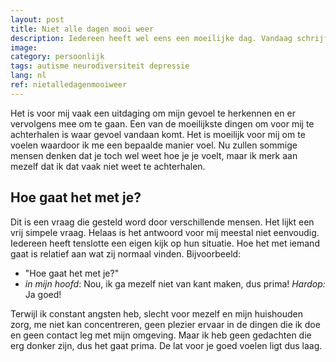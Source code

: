 ```yaml
---
layout: post
title: Niet alle dagen mooi weer
description: Iedereen heeft wel eens een moeilijke dag. Vandaag schrijf ik over mijn moeilijke dagen.
image: 
category: persoonlijk
tags: autisme neurodiversiteit depressie
lang: nl
ref: nietalledagenmooiweer
---
```

Het is voor mij vaak een uitdaging om mijn gevoel te herkennen en er vervolgens mee om te gaan. Een van de moeilijkste dingen om voor mij te achterhalen is waar gevoel vandaan komt. Het is moeilijk voor mij om te voelen waardoor ik me een bepaalde manier voel. Nu zullen sommige mensen denken dat je toch wel weet hoe je je voelt, maar ik merk aan mezelf dat ik dat vaak niet weet te achterhalen.

## Hoe gaat het met je?

Dit is een vraag die gesteld word door verschillende mensen. Het lijkt een vrij simpele vraag. Helaas is het antwoord voor mij meestal niet eenvoudig. Iedereen heeft tenslotte een eigen kijk op hun situatie. Hoe het met iemand gaat is relatief aan wat zij normaal vinden. Bijvoorbeeld:

- "Hoe gaat het met je?"
- _in mijn hoofd_: Nou, ik ga mezelf niet van kant maken, dus prima! _Hardop:_ Ja goed!

Terwijl ik constant angsten heb, slecht voor mezelf en mijn huishouden zorg, me niet kan concentreren, geen plezier ervaar in de dingen die ik doe en geen contact leg met mijn omgeving. Maar ik heb geen gedachten die erg donker zijn, dus het gaat prima. De lat voor je goed voelen ligt dus laag.
